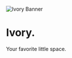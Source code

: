 ![Ivory Banner](https://github.com/user-attachments/assets/c3499f31-180a-4f40-83e3-949fc7f4431b)
# Ivory.
Your favorite little space.
